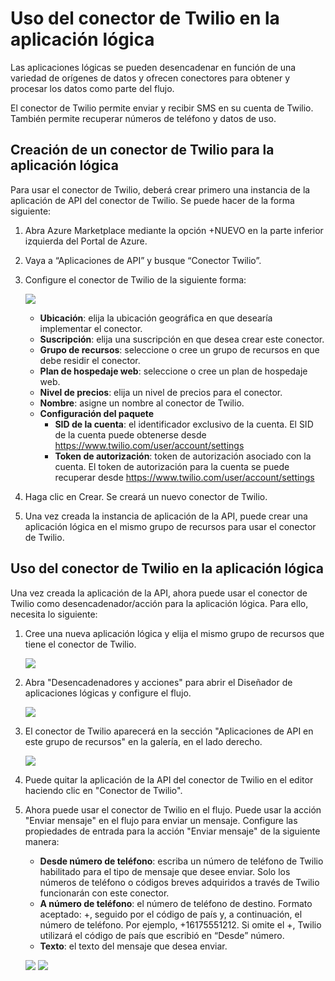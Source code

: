 <properties
   pageTitle="Aplicación de API del conector de Twilio"
   description="Uso del conector de Twilio"
   services="app-service\logic"
   documentationCenter=".net,nodejs,java"
   authors="anuragdalmia"
   manager="dwrede"
   editor=""/>

<tags
   ms.service="app-service-logic"
   ms.devlang="multiple"
   ms.topic="article"
   ms.tgt_pltfrm="na"
   ms.workload="integration"
   ms.date="07/02/2015"
   ms.author="sameerch"/>


# Uso del conector de Twilio en la aplicación lógica #

Las aplicaciones lógicas se pueden desencadenar en función de una variedad de orígenes de datos y ofrecen conectores para obtener y procesar los datos como parte del flujo.

El conector de Twilio permite enviar y recibir SMS en su cuenta de Twilio. También permite recuperar números de teléfono y datos de uso.

## Creación de un conector de Twilio para la aplicación lógica ##
Para usar el conector de Twilio, deberá crear primero una instancia de la aplicación de API del conector de Twilio. Se puede hacer de la forma siguiente:

1.	Abra Azure Marketplace mediante la opción +NUEVO en la parte inferior izquierda del Portal de Azure.
2.	Vaya a “Aplicaciones de API” y busque “Conector Twilio”.
3.	Configure el conector de Twilio de la siguiente forma:
 
	![][1]
	- **Ubicación**: elija la ubicación geográfica en que desearía implementar el conector.
	- **Suscripción**: elija una suscripción en que desea crear este conector.
	- **Grupo de recursos**: seleccione o cree un grupo de recursos en que debe residir el conector.
	- **Plan de hospedaje web**: seleccione o cree un plan de hospedaje web.
	- **Nivel de precios**: elija un nivel de precios para el conector.
	- **Nombre**: asigne un nombre al conector de Twilio.
	- **Configuración del paquete**
		- **SID de la cuenta**: el identificador exclusivo de la cuenta. El SID de la cuenta puede obtenerse desde <https://www.twilio.com/user/account/settings>
		- **Token de autorización**: token de autorización asociado con la cuenta. El token de autorización para la cuenta se puede recuperar desde <https://www.twilio.com/user/account/settings>


4.	Haga clic en Crear. Se creará un nuevo conector de Twilio.
5.	Una vez creada la instancia de aplicación de la API, puede crear una aplicación lógica en el mismo grupo de recursos para usar el conector de Twilio.

## Uso del conector de Twilio en la aplicación lógica ##
Una vez creada la aplicación de la API, ahora puede usar el conector de Twilio como desencadenador/acción para la aplicación lógica. Para ello, necesita lo siguiente:

1.	Cree una nueva aplicación lógica y elija el mismo grupo de recursos que tiene el conector de Twilio.

	![][2]
2.	Abra "Desencadenadores y acciones" para abrir el Diseñador de aplicaciones lógicas y configure el flujo.

	![][3]
3.	El conector de Twilio aparecerá en la sección "Aplicaciones de API en este grupo de recursos" en la galería, en el lado derecho.

	![][4]
4. Puede quitar la aplicación de la API del conector de Twilio en el editor haciendo clic en "Conector de Twilio".

5.	Ahora puede usar el conector de Twilio en el flujo. Puede usar la acción "Enviar mensaje" en el flujo para enviar un mensaje. Configure las propiedades de entrada para la acción "Enviar mensaje" de la siguiente manera:
	- **Desde número de teléfono**: escriba un número de teléfono de Twilio habilitado para el tipo de mensaje que desee enviar. Solo los números de teléfono o códigos breves adquiridos a través de Twilio funcionarán con este conector.
	- **A número de teléfono**: el número de teléfono de destino. Formato aceptado: +, seguido por el código de país y, a continuación, el número de teléfono. Por ejemplo, +16175551212. Si omite el +, Twilio utilizará el código de país que escribió en “Desde” número.
	- **Texto**: el texto del mensaje que desea enviar.
 
	![][5]
	![][6]



	<!--Image references-->
[1]: ./media/app-service-logic-connector-twilio/img1.PNG
[2]: ./media/app-service-logic-connector-twilio/img2.PNG
[3]: ./media/app-service-logic-connector-twilio/img3.png
[4]: ./media/app-service-logic-connector-twilio/img4.png
[5]: ./media/app-service-logic-connector-twilio/img5.PNG
[6]: ./media/app-service-logic-connector-twilio/img6.PNG

<!---HONumber=August15_HO6-->
